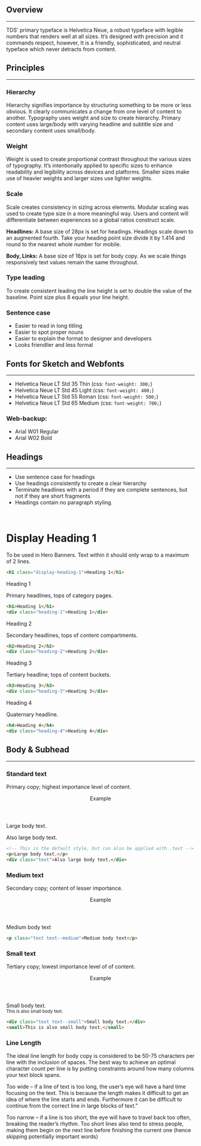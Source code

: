 
## Overview

---

TDS' primary typeface is Helvetica Neue, a robust typeface with legible numbers that renders well at all sizes. It’s designed with precision and it commands respect, however, It is a friendly, sophisticated, and neutral typeface which never detracts from content.

## Principles

---

### Hierarchy

Hierarchy signifies importance by structuring something to be more or less obvious. It clearly communicates a change from one level of content to another. Typography uses weight and size to create hierarchy. Primary content uses large/body with varying headline and subtitle size and secondary content uses small/body.

### Weight

Weight is used to create proportional contrast throughout the various sizes of typography. It’s intentionally applied to specific sizes to enhance readability and legibility across devices and platforms. Smaller sizes make use of heavier weights and larger sizes use lighter weights.

### Scale

Scale creates consistency in sizing across elements. Modular scaling was used to create type size in a more meaningful way. Users and content will differentiate between experiences so a global ratios construct scale.

**Headlines:** A base size of 28px is set for headings. Headings scale down to an augmented fourth. Take your heading point size divide it by 1.414 and round to the nearest whole number for mobile.

**Body, Links:** A base size of 16px is set for body copy. As we scale things responsively text values remain the same throughout.

### Type leading

To create consistent leading the line height is set to double the value of the baseline. Point size plus 8 equals your line height.

### Sentence case

* Easier to read in long titling
* Easier to spot proper nouns
* Easier to explain the format to designer and developers
* Looks friendlier and less formal


## Fonts for Sketch and Webfonts
---

- Helvetica Neue LT Std 35 Thin (css: `font-weight: 300;`)
- Helvetica Neue LT Std 45 Light (css: `font-weight: 400;`)
- Helvetica Neue LT Std 55 Roman (css: `font-weight: 500;`)
- Helvetica Neue LT Std 65 Medium (css: `font-weight: 700;`)

### Web-backup:

- Arial W01 Regular
- Arial W02 Bold


## Headings

---

- Use sentence case for headings
- Use headings consistently to create a clear hierarchy
- Terminate headlines with a period if they are complete sentences, but not if they are short fragments
- Headings contain no paragraph styling.


<br>

<h1 class="display-heading-1">Display Heading 1</h1>

To be used in Hero Banners. Text within it should only wrap to a maximum of 2 lines.

```html
<h1 class="display-heading-1">Heading 1</h1>
```

<div class="heading-1">Heading 1</div>

Primary headlines, tops of category pages.

```html
<h1>Heading 1</h1>
<div class="heading-1">Heading 1</div>
```

<div class="heading-2">Heading 2</div>

Secondary headlines, tops of content compartments.

```html
<h2>Heading 2</h2>
<div class="heading-2">Heading 2</div>
```

<div class="heading-3">Heading 3</div>

Tertiary headline; tops of content buckets.

```html
<h3>Heading 3</h3>
<div class="heading-3">Heading 3</div>
```

<div class="heading-4">Heading 4</div>

Quaternary headline.

```html
<h4>Heading 4</h4>
<div class="heading-4">Heading 4</div>
```

## Body & Subhead

---

### Standard text

Primary copy; highest importance level of content.

<div class="example example--type">
    <header class="heading-3">Example</header>
    <p>Large body text.</p>
    <div class="text">Also large body text.</div>
</div>

```html
<!-- This is the default style, but can also be applied with .text -->
<p>Large body text.</p>
<div class="text">Also large body text.</div>
```

### Medium text

Secondary copy; content of lesser importance.

<div class="example example--type">
    <header class="heading-3">Example</header>
    <p class="text text--medium">Medium body text</p>
</div>

```html
<p class="text text--medium">Medium body text</p>
```

### Small text

Tertiary copy; lowest importance level of of content.

<div class="example example--type">
    <header class="heading-3">Example</header>
    <div class="text text--small">Small body text.</div>
    <small>This is also small body text.</small>
</div>

```html
<div class="text text--small">Small body text.</div>
<small>This is also small body text.</small>
```

### Line Length

The ideal line length for body copy is considered to be 50-75 characters per line with the inclusion of spaces. The best way to achieve an optimal character count per line is by putting constraints around how many columns your text block spans.

Too wide – if a line of text is too long, the user’s eye will have a hard time focusing on the text. This is because the length makes it difficult to get an idea of where the line starts and ends. Furthermore it can be difficult to continue from the correct line in large blocks of text.”

Too narrow – if a line is too short, the eye will have to travel back too often, breaking the reader’s rhythm. Too short lines also tend to stress people, making them begin on the next line before finishing the current one (hence skipping potentially important words)
